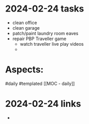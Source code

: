 
# 2024-02-24 tasks

- clean office
- clean garage
- patch/paint laundry room eaves
- repair PBP Traveller game
	- watch traveller live play videos
	- 

# Aspects:
#daily #templated
[[MOC - daily]]

# 2024-02-24 links
- 


